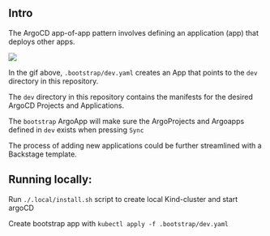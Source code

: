 ## Intro 

The ArgoCD app-of-app pattern involves defining an application (app) that deploys other apps.


![](https://github.com/nkzk/example-argo-gitops-repo/blob/main/argo.gif)

In the gif above, `.bootstrap/dev.yaml` creates an App that points to the `dev` directory in this repository.

The `dev` directory in this repository contains the manifests for the desired ArgoCD Projects and Applications.

The `bootstrap` ArgoApp will make sure the ArgoProjects and Argoapps defined in `dev` exists when pressing `Sync`




The process of adding new applications could be further streamlined with a Backstage template.

## Running locally:


Run `./.local/install.sh` script to create local Kind-cluster and start argoCD

Create bootstrap app with `kubectl apply -f .bootstrap/dev.yaml`
